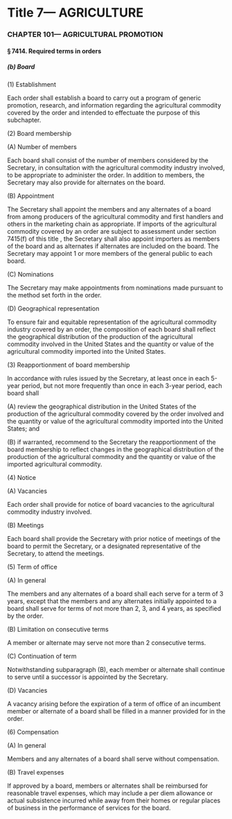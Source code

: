 
# Title 7— AGRICULTURE
### CHAPTER 101— AGRICULTURAL PROMOTION
#### § 7414. Required terms in orders
##### (b) Board

(1) Establishment

Each order shall establish a board to carry out a program of generic promotion, research, and information regarding the agricultural commodity covered by the order and intended to effectuate the purpose of this subchapter.

(2) Board membership

(A) Number of members

Each board shall consist of the number of members considered by the Secretary, in consultation with the agricultural commodity industry involved, to be appropriate to administer the order. In addition to members, the Secretary may also provide for alternates on the board.

(B) Appointment

The Secretary shall appoint the members and any alternates of a board from among producers of the agricultural commodity and first handlers and others in the marketing chain as appropriate. If imports of the agricultural commodity covered by an order are subject to assessment under section 7415(f) of this title , the Secretary shall also appoint importers as members of the board and as alternates if alternates are included on the board. The Secretary may appoint 1 or more members of the general public to each board.

(C) Nominations

The Secretary may make appointments from nominations made pursuant to the method set forth in the order.

(D) Geographical representation

To ensure fair and equitable representation of the agricultural commodity industry covered by an order, the composition of each board shall reflect the geographical distribution of the production of the agricultural commodity involved in the United States and the quantity or value of the agricultural commodity imported into the United States.

(3) Reapportionment of board membership

In accordance with rules issued by the Secretary, at least once in each 5-year period, but not more frequently than once in each 3-year period, each board shall

(A) review the geographical distribution in the United States of the production of the agricultural commodity covered by the order involved and the quantity or value of the agricultural commodity imported into the United States; and

(B) if warranted, recommend to the Secretary the reapportionment of the board membership to reflect changes in the geographical distribution of the production of the agricultural commodity and the quantity or value of the imported agricultural commodity.

(4) Notice

(A) Vacancies

Each order shall provide for notice of board vacancies to the agricultural commodity industry involved.

(B) Meetings

Each board shall provide the Secretary with prior notice of meetings of the board to permit the Secretary, or a designated representative of the Secretary, to attend the meetings.

(5) Term of office

(A) In general

The members and any alternates of a board shall each serve for a term of 3 years, except that the members and any alternates initially appointed to a board shall serve for terms of not more than 2, 3, and 4 years, as specified by the order.

(B) Limitation on consecutive terms

A member or alternate may serve not more than 2 consecutive terms.

(C) Continuation of term

Notwithstanding subparagraph (B), each member or alternate shall continue to serve until a successor is appointed by the Secretary.

(D) Vacancies

A vacancy arising before the expiration of a term of office of an incumbent member or alternate of a board shall be filled in a manner provided for in the order.

(6) Compensation

(A) In general

Members and any alternates of a board shall serve without compensation.

(B) Travel expenses

If approved by a board, members or alternates shall be reimbursed for reasonable travel expenses, which may include a per diem allowance or actual subsistence incurred while away from their homes or regular places of business in the performance of services for the board.
